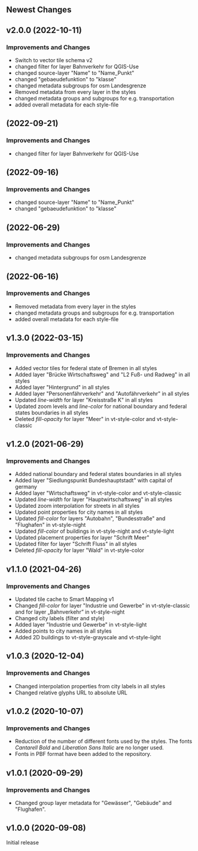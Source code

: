 ## Newest Changes

## v2.0.0 (2022-10-11)
### Improvements and Changes
* Switch to vector tile schema v2
* changed filter for layer Bahnverkehr for QGIS-Use
* changed source-layer "Name" to "Name_Punkt"
* changed "gebaeudefunktion" to "klasse"
* changed metadata subgroups for osm Landesgrenze
* Removed metadata from every layer in the styles
* changed metadata groups and subgroups for e.g. transportation 
* added overall metadata for each style-file

## (2022-09-21)
### Improvements and Changes
* changed filter for layer Bahnverkehr for QGIS-Use

## (2022-09-16)
### Improvements and Changes
* changed source-layer "Name" to "Name_Punkt"
* changed "gebaeudefunktion" to "klasse"


## (2022-06-29)
### Improvements and Changes
* changed metadata subgroups for osm Landesgrenze


## (2022-06-16)
### Improvements and Changes
* Removed metadata from every layer in the styles
* changed metadata groups and subgroups for e.g. transportation 
* added overall metadata for each style-file


## v1.3.0 (2022-03-15)
### Improvements and Changes
* Added vector tiles for federal state of Bremen in all styles
* Added layer "Brücke Wirtschaftsweg" and "L2 Fuß- und Radweg" in all styles
* Added layer "Hintergrund" in all styles
* Added layer "Personenfährverkehr" and "Autofährverkehr" in all styles
* Updated _line-width_ for layer "Kreisstraße K" in all styles
* Updated zoom levels and _line-color_ for national boundary and federal states boundaries in all styles
* Deleted _fill-opacity_ for layer "Meer" in vt-style-color and vt-style-classic

## v1.2.0 (2021-06-29)
### Improvements and Changes
* Added national boundary and federal states boundaries in all styles
* Added layer "Siedlungspunkt Bundeshauptstadt" with capital of germany
* Added layer "Wirtschaftsweg" in vt-style-color and vt-style-classic
* Updated _line-width_ for layer "Hauptwirtschaftsweg" in all styles
* Updated zoom interpolation for streets in all styles
* Updated point properties for city names in all styles
* Updated _fill-color_ for layers "Autobahn", "Bundesstraße" and "Flughafen" in vt-style-night
* Updated _fill-color_ of buildings in vt-style-night and vt-style-light
* Updated placement properties for layer "Schrift Meer"
* Updated filter for layer "Schrift Fluss" in all styles
* Deleted _fill-opacity_ for layer "Wald" in vt-style-color

## v1.1.0 (2021-04-26)
### Improvements and Changes
* Updated tile cache to Smart Mapping v1
* Changed _fill-color_ for layer "Industrie und Gewerbe" in vt-style-classic and for layer „Bahnverkehr” in vt-style-night
* Changed city labels (filter and style)
* Added layer "Industrie und Gewerbe" in vt-style-light
* Added points to city names in all styles
* Added 2D buildings to vt-style-grayscale and vt-style-light

## v1.0.3 (2020-12-04)
### Improvements and Changes
* Changed interpolation properties from city labels in all styles
* Changed relative glyphs URL to absolute URL

## v1.0.2 (2020-10-07)
### Improvements and Changes
* Reduction of the number of different fonts used by the styles. The fonts _Cantarell Bold_ and _Liberation Sans Italic_ are no longer used.
* Fonts in PBF format have been added to the repository.

## v1.0.1 (2020-09-29)
### Improvements and Changes
* Changed group layer metadata for "Gewässer", "Gebäude" and "Flughafen".

## v1.0.0 (2020-09-08)
Initial release